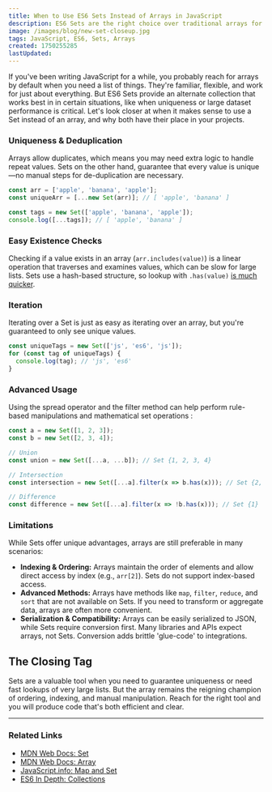 ```yaml
---
title: When to Use ES6 Sets Instead of Arrays in JavaScript
description: ES6 Sets are the right choice over traditional arrays for unique value storage and fast lookups, and why arrays remain essential for most list operations.
image: /images/blog/new-set-closeup.jpg
tags: JavaScript, ES6, Sets, Arrays
created: 1750255285
lastUpdated:
---
```


If you've been writing JavaScript for a while, you probably reach for arrays by default when you need a list of things. They're familiar, flexible, and work for just about everything. But ES6 Sets provide an alternate collection that works best in in certain situations, like when uniqueness or large dataset performance is critical. Let's look closer at when it makes sense to use a Set instead of an array, and why both have their place in your projects.

### Uniqueness & Deduplication

Arrays allow duplicates, which means you may need extra logic to handle repeat values. Sets on the other hand, guarantee that every value is unique—no manual steps for de-duplication are necessary. 

```js
const arr = ['apple', 'banana', 'apple'];
const uniqueArr = [...new Set(arr)]; // [ 'apple', 'banana' ]

const tags = new Set(['apple', 'banana', 'apple']);
console.log([...tags]); // [ 'apple', 'banana' ]
```

### Easy Existence Checks

Checking if a value exists in an array (`arr.includes(value)`) is a linear operation that traverses and examines values, which can be slow for large lists. Sets use a hash-based structure, so lookup with `.has(value)` [is much quicker](https://github.com/anvaka/set-vs-object).

### Iteration

Iterating over a Set is just as easy as iterating over an array, but you're guaranteed to only see unique values.

```js
const uniqueTags = new Set(['js', 'es6', 'js']);
for (const tag of uniqueTags) {
  console.log(tag); // 'js', 'es6'
}
```

### Advanced Usage

Using the spread operator and the filter method can help perform rule-based manipulations and mathematical set operations :

```js
const a = new Set([1, 2, 3]);
const b = new Set([2, 3, 4]);

// Union
const union = new Set([...a, ...b]); // Set {1, 2, 3, 4}

// Intersection
const intersection = new Set([...a].filter(x => b.has(x))); // Set {2, 3}

// Difference
const difference = new Set([...a].filter(x => !b.has(x))); // Set {1}
```

### Limitations

While Sets offer unique advantages, arrays are still preferable in many scenarios:
- **Indexing & Ordering:** Arrays maintain the order of elements and allow direct access by index (e.g., `arr[2]`). Sets do not support index-based access.
- **Advanced Methods:** Arrays have methods like `map`, `filter`, `reduce`, and `sort` that are not available on Sets. If you need to transform or aggregate data, arrays are often more convenient.
- **Serialization & Compatibility:** Arrays can be easily serialized to JSON, while Sets require conversion first. Many libraries and APIs expect arrays, not Sets. Conversion adds brittle 'glue-code' to integrations.

## The Closing Tag

Sets are a valuable tool when you need to guarantee uniqueness or need fast lookups of very large lists. But the array remains the reigning champion of ordering, indexing, and manual manipulation. Reach for the right tool and you will produce code that's both efficient and clear.

---

### Related Links
- [MDN Web Docs: Set](https://developer.mozilla.org/en-US/docs/Web/JavaScript/Reference/Global_Objects/Set)
- [MDN Web Docs: Array](https://developer.mozilla.org/en-US/docs/Web/JavaScript/Reference/Global_Objects/Array)
- [JavaScript.info: Map and Set](https://javascript.info/map-set)
- [ES6 In Depth: Collections](https://hacks.mozilla.org/2015/06/es6-in-depth-collections/)
